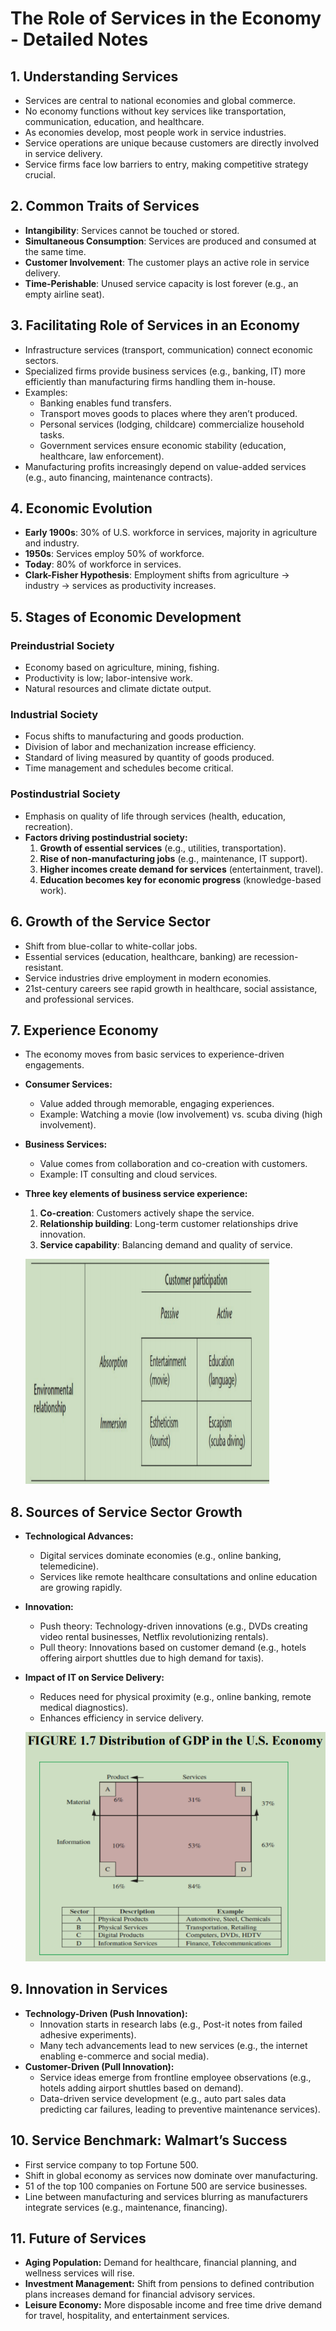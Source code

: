 # The Role of Services in the Economy - Detailed Notes

## 1. Understanding Services

- Services are central to national economies and global commerce.
- No economy functions without key services like transportation, communication, education, and healthcare.
- As economies develop, most people work in service industries.
- Service operations are unique because customers are directly involved in service delivery.
- Service firms face low barriers to entry, making competitive strategy crucial.

## 2. Common Traits of Services

- **Intangibility**: Services cannot be touched or stored.
- **Simultaneous Consumption**: Services are produced and consumed at the same time.
- **Customer Involvement**: The customer plays an active role in service delivery.
- **Time-Perishable**: Unused service capacity is lost forever (e.g., an empty airline seat).

## 3. Facilitating Role of Services in an Economy

- Infrastructure services (transport, communication) connect economic sectors.
- Specialized firms provide business services (e.g., banking, IT) more efficiently than manufacturing firms handling them in-house.
- Examples:
  - Banking enables fund transfers.
  - Transport moves goods to places where they aren’t produced.
  - Personal services (lodging, childcare) commercialize household tasks.
  - Government services ensure economic stability (education, healthcare, law enforcement).
- Manufacturing profits increasingly depend on value-added services (e.g., auto financing, maintenance contracts).

## 4. Economic Evolution

- **Early 1900s**: 30% of U.S. workforce in services, majority in agriculture and industry.
- **1950s**: Services employ 50% of workforce.
- **Today**: 80% of workforce in services.
- **Clark-Fisher Hypothesis**: Employment shifts from agriculture → industry → services as productivity increases.

## 5. Stages of Economic Development

### Preindustrial Society

- Economy based on agriculture, mining, fishing.
- Productivity is low; labor-intensive work.
- Natural resources and climate dictate output.

### Industrial Society

- Focus shifts to manufacturing and goods production.
- Division of labor and mechanization increase efficiency.
- Standard of living measured by quantity of goods produced.
- Time management and schedules become critical.

### Postindustrial Society

- Emphasis on quality of life through services (health, education, recreation).
- **Factors driving postindustrial society:**
  1. **Growth of essential services** (e.g., utilities, transportation).
  2. **Rise of non-manufacturing jobs** (e.g., maintenance, IT support).
  3. **Higher incomes create demand for services** (entertainment, travel).
  4. **Education becomes key for economic progress** (knowledge-based work).

## 6. Growth of the Service Sector

- Shift from blue-collar to white-collar jobs.
- Essential services (education, healthcare, banking) are recession-resistant.
- Service industries drive employment in modern economies.
- 21st-century careers see rapid growth in healthcare, social assistance, and professional services.

## 7. Experience Economy

- The economy moves from basic services to experience-driven engagements.
- **Consumer Services:**
  - Value added through memorable, engaging experiences.
  - Example: Watching a movie (low involvement) vs. scuba diving (high involvement).
- **Business Services:**
  - Value comes from collaboration and co-creation with customers.
  - Example: IT consulting and cloud services.
- **Three key elements of business service experience:**

  1. **Co-creation**: Customers actively shape the service.
  2. **Relationship building**: Long-term customer relationships drive innovation.
  3. **Service capability**: Balancing demand and quality of service.

  ![Four Realms of an Experience](./images/image-8.png)

## 8. Sources of Service Sector Growth

- **Technological Advances:**
  - Digital services dominate economies (e.g., online banking, telemedicine).
  - Services like remote healthcare consultations and online education are growing rapidly.
- **Innovation:**
  - Push theory: Technology-driven innovations (e.g., DVDs creating video rental businesses, Netflix revolutionizing rentals).
  - Pull theory: Innovations based on customer demand (e.g., hotels offering airport shuttles due to high demand for taxis).
- **Impact of IT on Service Delivery:**

  - Reduces need for physical proximity (e.g., online banking, remote medical diagnostics).
  - Enhances efficiency in service delivery.

  ![Distribution of GDP in the US Economy](./images/image-9.png)

## 9. Innovation in Services

- **Technology-Driven (Push Innovation):**
  - Innovation starts in research labs (e.g., Post-it notes from failed adhesive experiments).
  - Many tech advancements lead to new services (e.g., the internet enabling e-commerce and social media).
- **Customer-Driven (Pull Innovation):**
  - Service ideas emerge from frontline employee observations (e.g., hotels adding airport shuttles based on demand).
  - Data-driven service development (e.g., auto part sales data predicting car failures, leading to preventive maintenance services).

## 10. Service Benchmark: Walmart’s Success

- First service company to top Fortune 500.
- Shift in global economy as services now dominate over manufacturing.
- 51 of the top 100 companies on Fortune 500 are service businesses.
- Line between manufacturing and services blurring as manufacturers integrate services (e.g., maintenance, financing).

## 11. Future of Services

- **Aging Population:** Demand for healthcare, financial planning, and wellness services will rise.
- **Investment Management:** Shift from pensions to defined contribution plans increases demand for financial advisory services.
- **Leisure Economy:** More disposable income and free time drive demand for travel, hospitality, and entertainment services.
